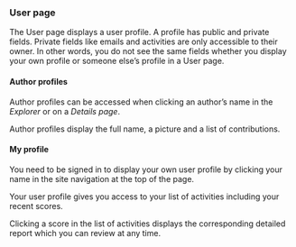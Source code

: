 ### User page

The User page displays a user profile. A profile has public and private fields. Private fields like emails and activities are only accessible to their owner. In other words, you do not see the same fields whether you display your own profile or someone else’s profile in a User page.

#### Author profiles

Author profiles can be accessed when clicking an author’s name in the _Explorer_ or on a _Details page_.

Author profiles display the full name, a picture and a list of contributions.

#### My profile

You need to be signed in to display your own user profile by clicking your name in the site navigation at the top of the page.

Your user profile gives you access to your list of activities including your recent scores.

Clicking a score in the list of activities displays the corresponding detailed report which you can review at any time.

